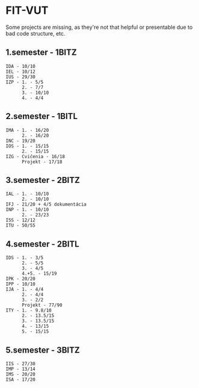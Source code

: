 # FIT-VUT

Some projects are missing, as they're not that helpful or presentable due to bad code structure, etc.

## 1.semester - 1BITZ

    IDA - 10/10
    IEL - 10/12
    IUS - 29/30
    IZP - 1. - 5/5
          2. - 7/7
          3. - 10/10
          4. - 4/4
          
## 2.semester - 1BITL

    IMA - 1. - 16/20
          2. - 16/20
    INC - 19/20
    IOS - 1. - 15/15
          2. - 15/15
    IZG - Cvičenia - 16/18
          Projekt - 17/18
         
## 3.semester - 2BITZ

    IAL - 1. - 10/10
          2. - 10/10
    IFJ - 21/20 + 4/5 dokumentácia
    INP - 1. - 10/10
          2. - 23/23
    ISS - 12/12
    ITU - 50/55

## 4.semester - 2BITL
    
    IDS - 1. - 3/5
          2. - 5/5
          3. - 4/5
          4.+5. - 15/19 
    IPK - 20/20
    IPP - 10/10
    IJA - 1. - 4/4
          2. - 4/4
          3. - 2/2
          Projekt - 77/90
    ITY - 1. - 9.8/10
          2. - 13.5/15
          3. - 13.5/15
          4. - 13/15
          5. - 15/15
          
## 5.semester - 3BITZ
    
    IIS - 27/30
    IMP - 13/14
    IMS - 20/20
    ISA - 17/20

